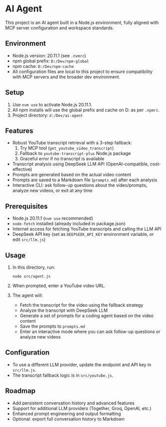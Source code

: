 # AI Agent

This project is an AI agent built in a Node.js environment, fully aligned with MCP server configuration and workspace standards.

## Environment

- Node.js version: 20.11.1 (see `.nvmrc`)
- npm global prefix: `D:/Dev/npm-global`
- npm cache: `D:/Dev/npm-cache`
- All configuration files are local to this project to ensure compatibility with MCP servers and the broader dev environment.

## Setup

1. Use `nvm use` to activate Node.js 20.11.1.
2. All npm installs will use the global prefix and cache on D: as per `.npmrc`.
3. Project directory: `d:/Dev/ai-agent`

## Features

- Robust YouTube transcript retrieval with a 3-step fallback:
  1. Try MCP tool (`get_youtube_video_transcript`)
  2. Fallback to `youtube-transcript-plus` Node.js package
  3. Graceful error if no transcript is available
- Transcript analysis using DeepSeek LLM API (OpenAI-compatible, cost-effective)
- Prompts are generated based on the actual video content
- Prompts are saved to a Markdown file (`prompts.md`) after each analysis
- Interactive CLI: ask follow-up questions about the video/prompts, analyze new videos, or exit at any time

## Prerequisites

- Node.js 20.11.1 (`nvm use` recommended)
- `node-fetch` installed (already included in package.json)
- Internet access for fetching YouTube transcripts and calling the LLM API
- DeepSeek API key (set as `DEEPSEEK_API_KEY` environment variable, or edit `src/llm.js`)

## Usage

1. In this directory, run:

   ```
   node src/agent.js
   ```

2. When prompted, enter a YouTube video URL.

3. The agent will:
   - Fetch the transcript for the video using the fallback strategy
   - Analyze the transcript with DeepSeek LLM
   - Generate a set of prompts for a coding agent based on the video content
   - Save the prompts to `prompts.md`
   - Enter an interactive mode where you can ask follow-up questions or analyze new videos

## Configuration

- To use a different LLM provider, update the endpoint and API key in `src/llm.js`.
- The transcript fallback logic is in `src/youtube.js`.

## Roadmap

- Add persistent conversation history and advanced features
- Support for additional LLM providers (Together, Groq, OpenAI, etc.)
- Enhanced prompt engineering and output formatting
- Optional: export full conversation history to Markdown
